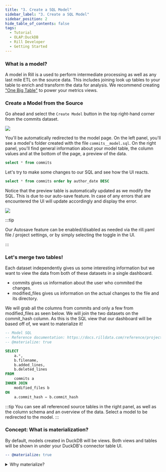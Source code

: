 ```yaml
---
title: "3. Create a SQL Model"
sidebar_label: "3. Create a SQL Model"
sidebar_position: 2
hide_table_of_contents: false
tags:
  - Tutorial
  - OLAP:DuckDB
  - Rill Developer
  - Getting Started
---
```


### What is a model?
A model in Rill is a used to perform intermediate processing as well as any last mile ETL on the source data. This includes joining look up tables to your table to enrich and transform the data for analysis. We recommend creating <a href="https://docs.rilldata.com/build/models/#one-big-table-and-dashboarding" target="_blank">"One Big Table"</a> to power your metrics views. 

### Create a Model from the Source

Go ahead and select the `Create Model` button in the top right-hand corner from the commits dataset.

<img src = '/img/tutorials/rill-basics/Add-Model.gif' class='rounded-gif' />
<br />

You'll be automatically redirected to the model page. On the left panel, you'll see a model's folder created with the file `commits__model.sql`. On the right panel, you'll find general information about your model table, the column values and at the bottom of the page, a preview of the data.

```SQL
select * from commits
```

Let's try to make some changes to our SQL and see how the UI reacts.

```SQL
select * from commits order by author_date DESC
```
Notice that the preview table is automatically updated as we modify the SQL. This is due to our auto-save feature. In case of any errors that are encountered the UI will update accordingly and display the error.


<img src = '/img/tutorials/rill-basics/Model-SQL.gif' class='rounded-gif' />
<br />



:::tip
 
 Our Autosave feature can be enabled/disabled as needed via the rill.yaml file / project settings, or by simply selecting the toggle in the UI.

:::


### Let's merge two tables!

Each dataset independently gives us some interesting information but we want to view the data from both of these datasets in a single dashboard.
- commits gives us information about the user who commited the changes.
- modified_files gives us information on the actual changes to the file and its directory.

We will grab all the columns from commits and only a few from modified_files as seen below. We will join the two datasets on the commit_hash column. As this is the SQL view that our dashboard will be based off of, we want to materialize it!

```SQL
-- Model SQL
-- Reference documentation: https://docs.rilldata.com/reference/project-files/models
-- @materialize: true

SELECT
    a.*,
    b.filename,
    b.added_lines,
    b.deleted_lines
FROM
    commits a
INNER JOIN
    modified_files b
ON
    a.commit_hash = b.commit_hash
```

:::tip 
You can see all referenced source tables in the right panel, as well as the column schema and an overview of the data. Select a model to be redirected to the model.
:::
### Concept: What is materialization?

By default, models created in DuckDB will be views. Both views and tables will be shown in under your DuckDB's connector table UI.

```yaml
-- @materialize: true
```
<details>
  <summary>Why materialize?</summary>
  
   You may experience some improved performance materializing SQL views for intermediate models in the case of complex SQL or large data. We generally recommend materializing finals models that power dashboards.  However, you might experience some degradation of modeling experience [auto-save feature] for some specific situations including cross joins.

</details>